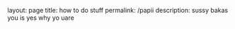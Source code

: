 layout: page
title: how to do stuff
permalink: /papii
description: sussy bakas you is yes why yo uare 